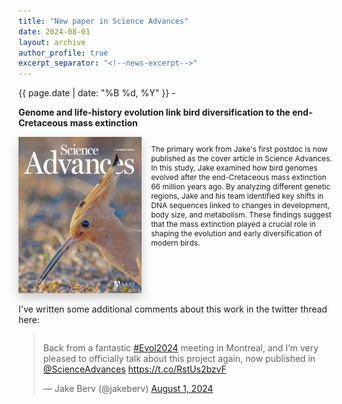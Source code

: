 ```yaml
---
title: "New paper in Science Advances"
date: 2024-08-01
layout: archive
author_profile: true
excerpt_separator: "<!--news-excerpt-->"
---
```

{{ page.date | date: "%B %d, %Y" }} -

<strong>Genome and life-history evolution link bird diversification to the end-Cretaceous mass extinction</strong>

<div style="display: flex; align-items: flex-start;">
  <img src="https://github.com/jakeberv/jakeberv.github.io/raw/master/images/research/science_advances.jpg" 
       style="max-height: 250px; width: auto; max-width: 100%; margin-right: 15px; box-shadow: 0 8px 16px rgba(0,0,0,0.2);" 
       onmouseover="this.style.boxShadow='0 12px 24px rgba(0,0,0,0.3)'" 
       onmouseout="this.style.boxShadow='0 8px 16px rgba(0,0,0,0.2)'" 
       alt="Science Advances cover"/>
  <p style="font-size: 0.85em;">The primary work from Jake's first postdoc is now published as the cover article in Science Advances. In this study, Jake examined how bird genomes evolved after the end-Cretaceous mass extinction 66 million years ago. By analyzing different genetic regions, Jake and his team identified key shifts in DNA sequences linked to changes in development, body size, and metabolism. These findings suggest that the mass extinction played a crucial role in shaping the evolution and early diversification of modern birds.</p>
</div>

<!--news-excerpt-->
<br>
I've written some additional comments about this work in the twitter thread here:

<div style="display: flex; justify-content: center;">
  <blockquote class="twitter-tweet" data-theme="light" style="width: 300;">
    <p lang="en" dir="ltr">
      Back from a fantastic 
      <a href="https://twitter.com/hashtag/Evol2024?src=hash&amp;ref_src=twsrc%5Etfw">#Evol2024</a> 
      meeting in Montreal, and I’m very pleased to officially talk about this project again, now published in 
      <a href="https://twitter.com/ScienceAdvances?ref_src=twsrc%5Etfw">@ScienceAdvances</a> 
      <a href="https://t.co/RstUs2bzvF">https://t.co/RstUs2bzvF</a>
    </p>&mdash; Jake Berv (@jakeberv) 
    <a href="https://twitter.com/jakeberv/status/1819085303795372413?ref_src=twsrc%5Etfw">August 1, 2024</a>
  </blockquote>
</div>
<script async src="https://platform.twitter.com/widgets.js" charset="utf-8"></script>